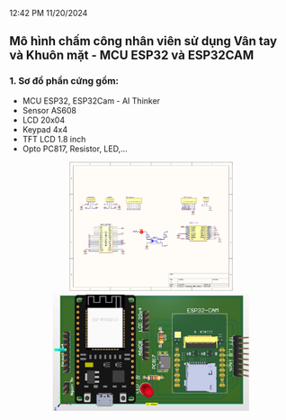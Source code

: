 12:42 PM 11/20/2024
## Mô hình chấm công nhân viên sử dụng Vân tay và Khuôn mặt - MCU ESP32 và ESP32CAM
### 1. Sơ đồ phần cứng gồm: 
- MCU ESP32, ESP32Cam - AI Thinker
- Sensor AS608
- LCD 20x04
- Keypad 4x4
- TFT LCD 1.8 inch
- Opto PC817, Resistor, LED,...

<p align="center">
  <img src="PCB_Mach_Chinh/mach_chinh_schematic_pbl5.jpg" alt="Schematic Mạch chính" width="300">
  <img src="PCB_Mach_Chinh/mach_chinh_PCB_3D_pbl5.jpg" alt="PCB_3D Mạch chính" width="350">
</p>
